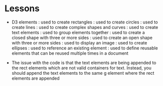# Lessons

- D3 elements
<rect>: used to create rectangles
<circle>: used to create circles
<line>: used to create lines
<path>: used to create complex shapes and curves
<text>: used to create text elements
<g>: used to group elements together
<polygon>: used to create a closed shape with three or more sides
<polyline>: used to create an open shape with three or more sides
<image>: used to display an image
<ellipse>: used to create ellipses
<use>: used to reference an existing element
<symbol>: used to define reusable elements that can be reused multiple times in a document

- The issue with the code is that the text elements are being appended
  to the rect elements which are not valid containers for text.
  Instead, you should append the text elements to the same g element where
  the rect elements are appended